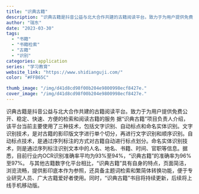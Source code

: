 ```yaml
---
title: "识典古籍"
description: "识典古籍是抖音公益与北大合作共建的古籍阅读平台。致力于为用户提供免费公开、稳定、快速、方便的检索和阅读古籍的服务 据“识"
author: "瑞东"
date: "2023-03-30"
tags:
  - "书籍"
  - "书籍检索"
  - "古籍"
  - "识别"
categories: application
series: "学习教育"
website_link: "https://www.shidianguji.com/"
color: "#FFB65C"

thumb_image: "/img/d41d8cd98f00b204e9800998ecf8427e."
cover_image: "/img/d41d8cd98f00b204e9800998ecf8427e."
---
```


识典古籍是抖音公益与北大合作共建的古籍阅读平台。致力于为用户提供免费公开、稳定、快速、方便的检索和阅读古籍的服务 据“识典古籍”项目负责人介绍，该平台当前主要使用了三种技术，包括文字识别、自动标点和命名实体识别。文字识别技术，是对古籍的影印版文字进行单个切分，再进行文字识别和顺序识别。自动标点技术，是通过序列标注的方式对古籍自动进行标点划分。命名实体识别技术，则是通过序列标注识别文本中的人名、地名、书籍、时间、官职等信息。据悉，目前行业内OCR识别准确率平均为93%至94%，“识典古籍”的准确率为96%至97%。 与其他古籍数字化平台相比，“识典古籍”具有自身的特点，页面简洁，浏览流畅，提供影印底本作为参照，还具备主题词检索和繁简体转换功能，便于专业研究人员、广大古籍爱好者使用。同时，“识典古籍”书目将持续更新，后续将上线手机移动版。